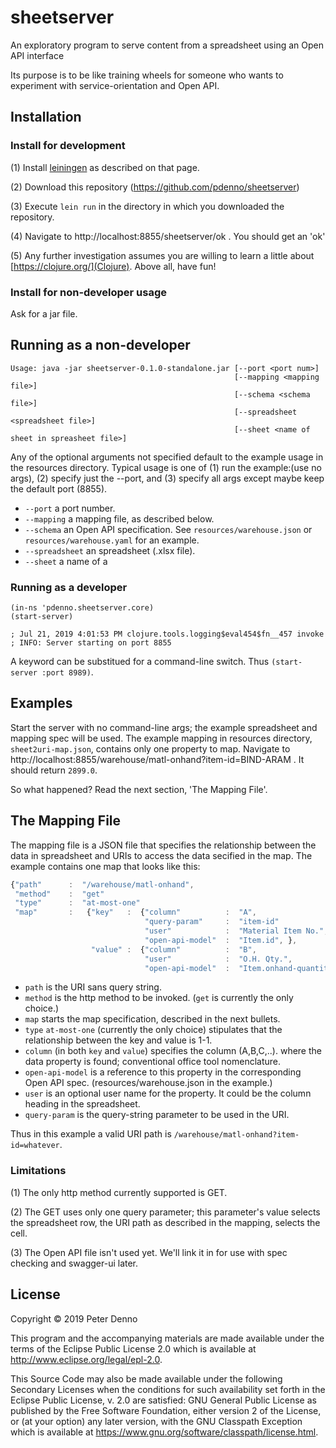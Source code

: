 # sheetserver

An exploratory program to serve content from a spreadsheet using an Open API interface

Its purpose is to be like training wheels for someone who wants to experiment with service-orientation and Open API.

## Installation

### Install for development

(1) Install [leiningen](https://leiningen.org/) as described on that page.

(2) Download this repository (https://github.com/pdenno/sheetserver) 

(3) Execute `lein run` in the directory in which you downloaded the repository.

(4) Navigate to http://localhost:8855/sheetserver/ok . You should get an 'ok'

(5) Any further investigation assumes you are willing to learn a little about [https://clojure.org/](Clojure). Above all, have fun!

### Install for non-developer usage

Ask for a jar file. 

## Running as a non-developer

```
Usage: java -jar sheetserver-0.1.0-standalone.jar [--port <port num>]
                                                  [--mapping <mapping file>]
                                                  [--schema <schema file>]
                                                  [--spreadsheet <spreadsheet file>]
                                                  [--sheet <name of sheet in spreasheet file>]
```

Any of the optional arguments not specified default to the example usage in the resources directory.
Typical usage is one of (1) run the example:(use no args), (2) specify just the --port, and (3) specify all args
except maybe keep the default port (8855).

* `--port` a port number.
* `--mapping` a mapping file, as described below.
* `--schema` an Open API specification. See `resources/warehouse.json` or `resources/warehouse.yaml` for an example.
* `--spreadsheet` an spreadsheet (.xlsx file).
* `--sheet` a name of a 

### Running as a developer

```
(in-ns 'pdenno.sheetserver.core)
(start-server)

; Jul 21, 2019 4:01:53 PM clojure.tools.logging$eval454$fn__457 invoke
; INFO: Server starting on port 8855
```
A keyword can be substitued for a command-line switch. Thus `(start-server :port 8989)`. 


## Examples

Start the server with no command-line args; the example spreadsheet and mapping spec will be used. 
The example mapping in resources directory, `sheet2uri-map.json`, contains only one property to 
map. Navigate to http://localhost:8855/warehouse/matl-onhand?item-id=BIND-ARAM . It should return `2899.0`. 

So what happened? Read the next section, 'The Mapping File'.

## The Mapping File

The mapping file is a JSON file that specifies the relationship between the data in spreadsheet
and URIs to access the data secified in the map. The example contains one map that looks like this:

```javascript
{"path"      :  "/warehouse/matl-onhand",
 "method"    :  "get"
 "type"      :  "at-most-one"
 "map"       :   {"key"   :  {"column"          :  "A",
                              "query-param"     :  "item-id"
                              "user"            :  "Material Item No.",
                              "open-api-model"  :  "Item.id", },
                  "value" :  {"column"          :  "B",
                              "user"            :  "O.H. Qty.",
                              "open-api-model"  :  "Item.onhand-quantity"}}}
```				

 * `path` is the URI sans query string.
 * `method` is the http method to be invoked. (`get` is currently the only choice.)
 * `map` starts the map specification, described in the next bullets.
 * `type` `at-most-one` (currently the only choice) stipulates that the relationship between the key and value is 1-1.
 * `column` (in both `key` and `value`) specifies the column (A,B,C,..). where the data property is found; conventional office tool nomenclature.
 * `open-api-model` is a reference to this property in the corresponding Open API spec. (resources/warehouse.json in the example.)
 * `user` is an optional user name for the property. It could be the column heading in the spreadsheet.
 * `query-param` is the query-string parameter to be used in the URI. 
 
Thus in this example a valid URI path is `/warehouse/matl-onhand?item-id=whatever`. 

### Limitations

(1) The only http method currently supported is GET.

(2) The GET uses only one query parameter; this parameter's value selects the spreadsheet row, 
the URI path as described in the mapping, selects the cell.

(3) The Open API file isn't used yet. We'll link it in for use with spec checking and swagger-ui later. 

## License

Copyright © 2019 Peter Denno

This program and the accompanying materials are made available under the
terms of the Eclipse Public License 2.0 which is available at
http://www.eclipse.org/legal/epl-2.0.

This Source Code may also be made available under the following Secondary
Licenses when the conditions for such availability set forth in the Eclipse
Public License, v. 2.0 are satisfied: GNU General Public License as published by
the Free Software Foundation, either version 2 of the License, or (at your
option) any later version, with the GNU Classpath Exception which is available
at https://www.gnu.org/software/classpath/license.html.

